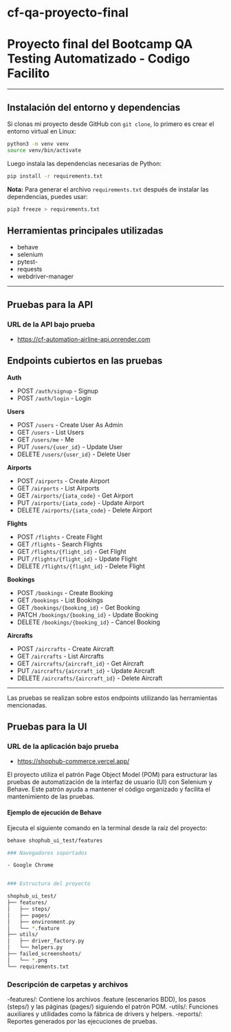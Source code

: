 # cf-qa-proyecto-final
Proyecto final del Bootcamp QA Testing Automatizado - Codigo Facilito
===================================================================================
---

## Instalación del entorno y dependencias

Si clonas mi proyecto desde GitHub con `git clone`, lo primero es crear el entorno virtual en Linux:

```bash
python3 -m venv venv
source venv/bin/activate
```

Luego instala las dependencias necesarias de Python:

```bash
pip install -r requirements.txt
```

**Nota:** Para generar el archivo `requirements.txt` después de instalar las dependencias, puedes usar:

```bash
pip3 freeze > requirements.txt
```

## Herramientas principales utilizadas

- behave
- selenium
- pytest-
- requests
- webdriver-manager

---

## Pruebas para la API

### URL de la API bajo prueba

- https://cf-automation-airline-api.onrender.com

## Endpoints cubiertos en las pruebas

**Auth**

- POST `/auth/signup` - Signup
- POST `/auth/login` - Login

**Users**

- POST `/users` - Create User As Admin
- GET `/users` - List Users
- GET `/users/me` - Me
- PUT `/users/{user_id}` - Update User
- DELETE `/users/{user_id}` - Delete User

**Airports**

- POST `/airports` - Create Airport
- GET `/airports` - List Airports
- GET `/airports/{iata_code}` - Get Airport
- PUT `/airports/{iata_code}` - Update Airport
- DELETE `/airports/{iata_code}` - Delete Airport

**Flights**

- POST `/flights` - Create Flight
- GET `/flights` - Search Flights
- GET `/flights/{flight_id}` - Get Flight
- PUT `/flights/{flight_id}` - Update Flight
- DELETE `/flights/{flight_id}` - Delete Flight

**Bookings**

- POST `/bookings` - Create Booking
- GET `/bookings` - List Bookings
- GET `/bookings/{booking_id}` - Get Booking
- PATCH `/bookings/{booking_id}` - Update Booking
- DELETE `/bookings/{booking_id}` - Cancel Booking


**Aircrafts**

- POST `/aircrafts` - Create Aircraft
- GET `/aircrafts` - List Aircrafts
- GET `/aircrafts/{aircraft_id}` - Get Aircraft
- PUT `/aircrafts/{aircraft_id}` - Update Aircraft
- DELETE `/aircrafts/{aircraft_id}` - Delete Aircraft


---

Las pruebas se realizan sobre estos endpoints utilizando las herramientas mencionadas.

## Pruebas para la UI

### URL de la aplicación bajo prueba

- https://shophub-commerce.vercel.app/

El proyecto utiliza el patrón Page Object Model (POM) para estructurar las pruebas de automatización de la interfaz de usuario (UI) con Selenium y Behave. Este patrón ayuda a mantener el código organizado y facilita el mantenimiento de las pruebas.

#### Ejemplo de ejecución de Behave

Ejecuta el siguiente comando en la terminal desde la raíz del proyecto:

```bash
behave shophub_ui_test/features

### Navegadores soportados

- Google Chrome


### Estructura del proyecto

shophub_ui_test/
├── features/
│   ├── steps/
│   ├── pages/
│   ├── environment.py
│   └── *.feature
├── utils/
│   ├── driver_factory.py
│   └── helpers.py
├── failed_screenshoots/
│   └── *.png
└── requirements.txt

```                 
### Descripción de carpetas y archivos                                                            

-features/: Contiene los archivos .feature (escenarios BDD), 
           los pasos (steps/) y 
           las páginas (pages/) siguiendo el patrón POM.
-utils/: Funciones auxiliares y utilidades como la fábrica de drivers y helpers.
-reports/: Reportes generados por las ejecuciones de pruebas.
